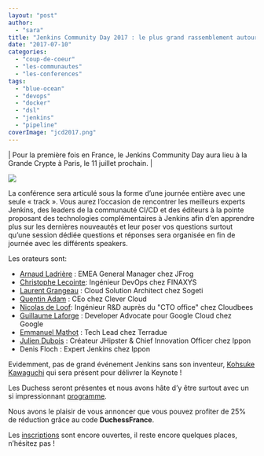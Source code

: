 ```yaml
---
layout: "post"
author: 
  - "sara"
title: "Jenkins Community Day 2017 : le plus grand rassemblement autour de Jenkins en France le 11 juillet"
date: "2017-07-10"
categories: 
  - "coup-de-coeur"
  - "les-communautes"
  - "les-conferences"
tags: 
  - "blue-ocean"
  - "devops"
  - "docker"
  - "dsl"
  - "jenkins"
  - "pipeline"
coverImage: "jcd2017.png"
---
```


| Pour la première fois en France, le Jenkins Community Day aura lieu à la Grande Crypte à Paris, le 11 juillet prochain. |

[![](/assets/2017/07/2017-07-10-jenkins-community-day-2017-plus-grand-rassemblement-autour-de-jenkins-france-11-juillet/1.png)](/assets/2017/07/2017-07-10-jenkins-community-day-2017-plus-grand-rassemblement-autour-de-jenkins-france-11-juillet/1.png)

La conférence sera articulé sous la forme d’une journée entière avec une seule « track ». Vous aurez l’occasion de rencontrer les meilleurs experts Jenkins, des leaders de la communauté CI/CD et des éditeurs à la pointe proposant des technologies complémentaires à Jenkins afin d’en apprendre plus sur les dernières nouveautés et leur poser vos questions surtout qu’une session dédiée questions et réponses sera organisée en fin de journée avec les différents speakers.

Les orateurs sont:

- [Arnaud Ladrière](https://twitter.com/kadorito?lang=fr) : EMEA General Manager chez JFrog
- [Christophe Lecointe](https://www.linkedin.com/in/christophe-lecointe-27a42328/?ppe=1): Ingénieur DevOps chez FINAXYS
- [Laurent Grangeau](https://twitter.com/laurentgrangeau?lang=fr) : Cloud Solution Architect chez Sogeti
- [Quentin Adam](https://twitter.com/waxzce?lang=fr) : CEo chez Clever Cloud
- [Nicolas de Loof](https://twitter.com/ndeloof?lang=fr): Ingénieur R&D auprès du "CTO office" chez Cloudbees
- [Guillaume Laforge](https://twitter.com/glaforge?lang=fr) : Developer Advocate pour Google Cloud chez Google
- [Emmanuel Mathot](https://twitter.com/emmanuelmathot?lang=fr) : Tech Lead chez Terradue
- [Julien Dubois](https://twitter.com/juliendubois?lang=fr) : Créateur JHipster & Chief Innovation Officer chez Ippon
- Denis Floch : Expert Jenkins chez Ippon

Evidemment, pas de grand événement Jenkins sans son inventeur, [Kohsuke Kawaguchi](https://twitter.com/kohsukekawa) qui sera présent pour délivrer la Keynote !

Les Duchess seront présentes et nous avons hâte d’y être surtout avec un si impressionnant [programme](https://jcd-paris.jfrog.com/agenda/).

Nous avons le plaisir de vous annoncer que vous pouvez profiter de 25% de réduction grâce au code **DuchessFrance**.

Les [inscriptions](https://www.eventbrite.com/e/billets-jenkins-community-day-paris-2017-33850605071?_eboga=464820950.1497448545) sont encore ouvertes, il reste encore quelques places, n’hésitez pas !
